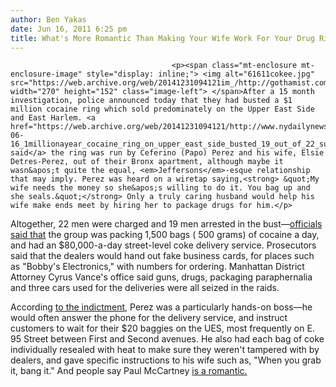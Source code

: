 ```yaml
---
author: Ben Yakas
date: Jun 16, 2011 6:25 pm
title: What's More Romantic Than Making Your Wife Work For Your Drug Ring?
---
```


	
										<p><span class="mt-enclosure mt-enclosure-image" style="display: inline;"> <img alt="61611cokee.jpg" src="https://web.archive.org/web/20141231094121im_/http://gothamist.com/attachments/byakas/61611cokee.jpg" width="270" height="152" class="image-left"> </span>After a 15 month investigation, police announced today that they had busted a $1 million cocaine ring which sold predominately on the Upper East Side and East Harlem. <a href="https://web.archive.org/web/20141231094121/http://www.nydailynews.com/news/ny_crime/2011/06/16/2011-06-16_1millionayear_cocaine_ring_on_upper_east_side_busted_19_out_of_22_suspected_memb.html">Police said</a> the ring was run by Ceferino (Papo) Perez and his wife, Elsie Detres-Perez, out of their Bronx apartment, although maybe it wasn&apos;t quite the equal, <em>Jeffersons</em>-esque relationship that may imply. Perez was heard on a wiretap saying,<strong> &quot;My wife needs the money so she&apos;s willing to do it. You bag up and she seals.&quot;</strong> Only a truly caring husband would help his wife make ends meet by hiring her to package drugs for him.</p>

<p>Altogether, 22 men were charged and 19 men arrested in the bust&#x2014;<a href="https://web.archive.org/web/20141231094121/http://www.dnainfo.com/20110616/harlem/east-harlem-cocaine-ring-that-dealt-on-upper-east-side-taken-down">officials said that</a> the group was packing 1,500 bags ( 500 grams) of cocaine a day, and had an $80,000-a-day street-level coke delivery service. Prosecutors said that the dealers would hand out fake business cards, for places such as &quot;Bobby&apos;s Electronics,&quot; with numbers for ordering. Manhattan District Attorney Cyrus Vance&apos;s office said guns, drugs, packaging paraphernalia and three cars used for the deliveries were all seized in the raids. </p>

<p>According <a href="https://web.archive.org/web/20141231094121/http://www.nypost.com/p/news/local/drug_kingpin_busted_in_cocaine_operation_JNIz3AAo1LDghruEYwEwTJ">to the indictment</a>, Perez was a particularly hands-on boss&#x2014;he would often answer the phone for the delivery service, and instruct customers to wait for their $20 baggies on the UES, most frequently on E. 95 Street between First and Second avenues. He also had each bag of coke individually resealed with heat to make sure they weren&apos;t tampered with by dealers, and gave specific instructions to his wife such as, &quot;When you grab it, bang it.&quot; And people say Paul McCartney <a href="https://web.archive.org/web/20141231094121/http://thequietus.com/articles/06417-paul-mccartney-interview">is a romantic.</a></p>					
										
									
				